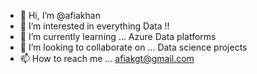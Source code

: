- 👋 Hi, I’m @afiakhan
- 👀 I’m interested in everything Data !! 
- 🌱 I’m currently learning ... Azure Data platforms 
- 💞️ I’m looking to collaborate on ... Data science projects
- 📫 How to reach me ... afiakgt@gmail.com

<!---
afiakhan/afiakhan is a ✨ special ✨ repository because its `README.md` (this file) appears on your GitHub profile.
You can click the Preview link to take a look at your changes.
--->
